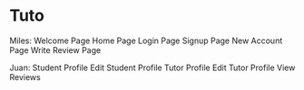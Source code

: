 # Tuto
Miles:
Welcome Page
Home Page
Login Page
Signup Page
New Account Page
Write Review Page

Juan:
Student Profile
Edit Student Profile
Tutor Profile
Edit Tutor Profile
View Reviews
